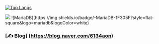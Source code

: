 
[![Top Langs](https://github-readme-stats.vercel.app/api/top-langs/?username=somang4819)](https://github.com/somang4819/github-readme-stats)

<img src="https://img.shields.io/badge/django-092E20?style=flat-square&logo=django&logoColor=white"/>
![MariaDB](https://img.shields.io/badge/-MariaDB-1F305F?style=flat-square&logo=mariadb&logoColor=white)


### [✍️ Blog] (https://blog.naver.com/6134aon)

